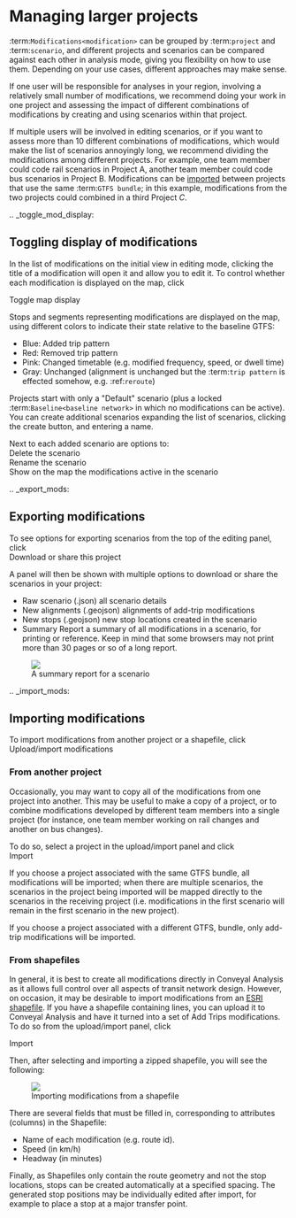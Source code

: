 # Managing larger projects

:term:`Modifications<modification>` can be grouped by :term:`project` and :term:`scenario`, and different projects and scenarios can be compared against each other in analysis mode, giving you flexibility on how to use them. Depending on your use cases, different approaches may make sense.

If one user will be responsible for analyses in your region, involving a relatively small number of modifications, we recommend doing your work in one project and assessing the impact of different combinations of modifications by creating and using scenarios within that project.

If multiple users will be involved in editing scenarios, or if you want to assess more than 10 different combinations of modifications, which would make the list of scenarios annoyingly long, we recommend dividing the modifications among different projects. For example, one team member could code rail scenarios in Project A, another team member could code bus scenarios in Project B. Modifications can be [imported](#importing-modifications-from-another-project) between projects that use the same :term:`GTFS bundle`; in this example, modifications from the two projects could combined in a third Project _C_.

.. _toggle_mod_display:
## Toggling display of modifications

In the list of modifications on the initial view in editing mode, clicking the title of a modification will open it and allow you to edit it. To control whether each modification is displayed on the map, click

<span class="ui-icon"><i class="fa fa-eye"></i>Toggle map display</span>

Stops and segments representing modifications are displayed on the map, using different colors to indicate their state relative to the baseline GTFS:
* Blue: Added trip pattern
* Red: Removed trip pattern
* Pink: Changed timetable (e.g. modified frequency, speed, or dwell time)
* Gray: Unchanged (alignment is unchanged but the :term:`trip pattern` is effected somehow, e.g. :ref:`reroute`)

Projects start with only a "Default" scenario (plus a locked :term:`Baseline<baseline network>` in which no modifications can be active). You can create additional scenarios expanding the list of scenarios, clicking the create button, and entering a name.

Next to each added scenario are options to:
<br><span class="ui-icon"><i class="fa fa-trash"></i>Delete</span> the scenario
<br><span class="ui-icon"><i class="fa fa-pencil"></i>Rename</span> the scenario
<br><span class="ui-icon"><i class="fa fa-eye"></i>Show on the map</span> the modifications active in the scenario

.. _export_mods:
## Exporting modifications

To see options for exporting scenarios from the top of the editing panel, click
<br><span class="ui-icon"><i class="fa fa-share-alt-square"></i>Download or share this project</span>

A panel will then be shown with multiple options to download or share the scenarios in your project:


* <span class="btn btn-info"><i class="fa fa-download"></i> Raw scenario (.json)</span> all scenario details
* <span class="btn btn-info"><i class="fa fa-download"></i> New alignments (.geojson)</span> alignments of add-trip modifications
* <span class="btn btn-info"><i class="fa fa-download"></i> New stops (.geojson)</span> new stop locations created in the scenario
* <span class="btn btn-info"><i class="fa fa-print"></i> Summary Report</span> a summary of all modifications in a scenario, for printing or reference. Keep in mind that some browsers may not print more than 30 pages or so of a long report.

<figure>
	<img src="../img/report.png" />
	<figcaption>A summary report for a scenario</figcaption>
</figure>

.. _import_mods:
## Importing modifications

To import modifications from another project or a shapefile, click
<br><span class="ui-icon"><i class="fa fa-upload"></i>Upload/import modifications</span>

### From another project

Occasionally, you may want to copy all of the modifications from one project into another. This may be useful to make a copy of a project, or to combine modifications developed by different team members into a single project (for instance, one team member working on rail changes and another on bus changes).

To do so, select a project in the upload/import panel and click
<br><span class="btn btn-success"><i class="fa fa-copy"></i> Import</span>

If you choose a project associated with the same GTFS bundle, all modifications will be imported; when there are multiple scenarios, the scenarios in the project being imported will be mapped directly to the scenarios in the receiving project (i.e. modifications in the first scenario will remain in the first scenario in the new project).

If you choose a project associated with a different GTFS, bundle, only add-trip modifications will be imported.

### From shapefiles

In general, it is best to create all modifications directly in Conveyal Analysis as it allows full control over all aspects of transit network design. However, on occasion, it may be desirable to import modifications from an [ESRI shapefile](https://en.wikipedia.org/wiki/Shapefile). If you have a shapefile containing lines, you can upload it to Conveyal Analysis and have it turned into a set of Add Trips modifications. To do so from the upload/import panel, click

<span class="btn btn-success"><i class="fa fa-upload"></i> Import</span>

Then, after selecting and importing a zipped shapefile, you will see the following:

<figure>
  <img src="../img/import-modifications-from-shapefile.png"/>
  <figcaption>Importing modifications from a shapefile</figcaption>
</figure>

There are several fields that must be filled in, corresponding to attributes (columns) in the Shapefile:
- Name of each modification (e.g. route id).
- Speed (in km/h)
- Headway (in minutes)

Finally, as Shapefiles only contain the route geometry and not the stop locations, stops can be created automatically at a specified spacing. The generated stop positions may be individually edited after import, for example to place a stop at a major transfer point.
